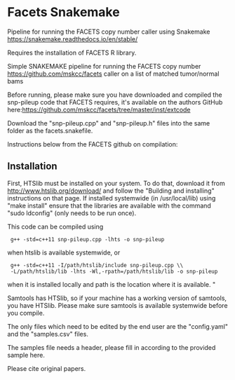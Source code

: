 # Facets Snakemake
Pipeline for running the FACETS copy number caller using Snakemake https://snakemake.readthedocs.io/en/stable/

Requires the installation of FACETS R library. 

Simple SNAKEMAKE pipeline for running the FACETS copy number https://github.com/mskcc/facets
caller on a list of matched tumor/normal bams

Before running, please make sure you have downloaded and compiled the snp-pileup code that FACETS requires, it's available on the authors GitHub here:https://github.com/mskcc/facets/tree/master/inst/extcode

Download the "snp-pileup.cpp" and "snp-pileup.h" files into the same folder as the facets.snakefile. 

Instructions below from the FACETS github on compilation:

Installation
------------
First, HTSlib must be installed on your system. To do that, download it from
http://www.htslib.org/download/ and follow the "Building and installing" 
instructions on that page. If installed systemwide (in /usr/local/lib) using
"make install" ensure that the libraries are available with the command 
"sudo ldconfig" (only needs to be run once).

This code can be compiled using 

     g++ -std=c++11 snp-pileup.cpp -lhts -o snp-pileup

when htslib is available systemwide, or

     g++ -std=c++11 -I/path/htslib/include snp-pileup.cpp \\
     -L/path/htslib/lib -lhts -Wl,-rpath=/path/htslib/lib -o snp-pileup 

when it is installed locally and path is the location where it is available.
"

Samtools has HTSlib, so if your machine has a working version of samtools, you have HTSlib. Please make sure samtools is available systemwide before you compile. 


The only files which need to be edited by the end user are the "config.yaml" and the "samples.csv" files. 

The samples file needs a header, please fill in according to the provided sample here. 

Please cite original papers.
